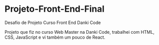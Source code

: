 # Projeto-Front-End-Final
Desafio de Projeto Curso Front End Danki Code

Projeto que fiz no curso Web Master na Danki Code, trabalhei com HTML, CSS, JavaScript e vi também um pouco de React.


